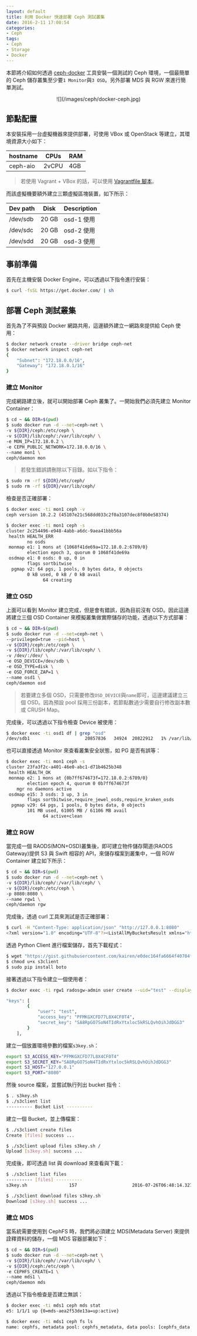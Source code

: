 ```yaml
---
layout: default
title: 利用 Docker 快速部署 Ceph 測試叢集
date: 2016-2-11 17:08:54
categories:
- Ceph
tags:
- Ceph
- Storage
- Docker
---
```

本節將介紹如何透過 [ceph-docker](https://github.com/ceph/ceph-docker) 工具安裝一個測試的 Ceph 環境，一個最簡單的 Ceph 儲存叢集至少要`1 Monitor`與`3 OSD`。另外部署 MDS 與 RGW 來進行簡單測試。

<center>![](/images/ceph/docker-ceph.jpg)</center>

<!--more-->

## 節點配置
本安裝採用一台虛擬機器來提供部署，可使用 VBox 或 OpenStack 等建立，其環境資源大小如下：

| hostname  | CPUs  |  RAM  |
|-----------|-------|-------|
| ceph-aio  | 2vCPU |  4GB  |

> 若使用 Vagrant + VBox 的話，可以使用 [Vagrantfile 腳本](https://gist.githubusercontent.com/kairen/c55a436718ddc22817ef820001aecb0f/raw/4be0a6cfa5087a4834494779b0809d76d701f67b/Vagrantfile)。

而該虛擬機要額外建立三顆虛擬區塊裝置，如下所示：

| Dev path  | Disk  | Description|
|-----------|-------|------------|
| /dev/sdb  | 20 GB | osd-1 使用  |
| /dev/sdc  | 20 GB | osd-2 使用  |
| /dev/sdd  | 20 GB | osd-3 使用  |

## 事前準備
首先在主機安裝 Docker Engine，可以透過以下指令進行安裝：
```sh
$ curl -fsSL https://get.docker.com/ | sh
```

## 部署 Ceph 測試叢集
首先為了不與預設 Docker 網路共用，這邊額外建立一網路來提供給 Ceph 使用：
```sh
$ docker network create --driver bridge ceph-net
$ docker network inspect ceph-net
{
    "Subnet": "172.18.0.0/16",
    "Gateway": "172.18.0.1/16"
}
```

### 建立 Monitor
完成網路建立後，就可以開始部署 Ceph 叢集了。一開始我們必須先建立 Monitor Container：
```sh
$ cd ~ && DIR=$(pwd)
$ sudo docker run -d --net=ceph-net \
-v ${DIR}/ceph:/etc/ceph \
-v ${DIR}/lib/ceph/:/var/lib/ceph/ \
-e MON_IP=172.18.0.2 \
-e CEPH_PUBLIC_NETWORK=172.18.0.0/16 \
--name mon1 \
ceph/daemon mon
```
> 若發生錯誤請刪除以下目錄。如以下指令：
```sh
$ sudo rm -rf ${DIR}/etc/ceph/
$ sudo rm -rf ${DIR}/var/lib/ceph/
```

檢查是否正確部署：
```sh
$ docker exec -ti mon1 ceph -v
ceph version 10.2.2 (45107e21c568dd033c2f0a3107dec8f0b0e58374)

$ docker exec -ti mon1 ceph -s
cluster 2c254496-e948-4abb-a6dc-9aea41bbb56a
 health HEALTH_ERR
        no osds
 monmap e1: 1 mons at {1068f41de69a=172.18.0.2:6789/0}
        election epoch 3, quorum 0 1068f41de69a
 osdmap e1: 0 osds: 0 up, 0 in
        flags sortbitwise
  pgmap v2: 64 pgs, 1 pools, 0 bytes data, 0 objects
        0 kB used, 0 kB / 0 kB avail
              64 creating
```

### 建立 OSD
上面可以看到 Monitor 建立完成，但是會有錯誤，因為目前沒有 OSD。因此這邊將建立三個 OSD Container 來模擬叢集做實際儲存的功能，透過以下方式部署：
```sh
$ cd ~ && DIR=$(pwd)
$ sudo docker run -d --net=ceph-net \
--privileged=true --pid=host \
-v ${DIR}/ceph:/etc/ceph \
-v ${DIR}/lib/ceph/:/var/lib/ceph/ \
-v /dev/:/dev/ \
-e OSD_DEVICE=/dev/sdb \
-e OSD_TYPE=disk \
-e OSD_FORCE_ZAP=1 \
--name osd1 \
ceph/daemon osd
```
> 若要建立多個 OSD，只需要修改`OSD_DEVICE`與`name`即可，這邊建議建立三個 OSD。因為預設 pool 採用三份副本，若節點數過少需要自行修改副本數或 CRUSH Map。

完成後，可以透過以下指令檢查 Device 被使用：
```sh
$ docker exec -ti osd1 df | grep "osd"
/dev/sdb1                     20857836   34924  20822912   1% /var/lib/ceph/osd/ceph-0
```

也可以直接透過 Monitor 來查看叢集安全狀態，如 PG 是否有誤等：
```sh
$ docker exec -ti mon1 ceph -s
cluster 23fa3f2c-a401-46e0-abc1-d71b4625b348
 health HEALTH_OK
 monmap e2: 1 mons at {0b7ff674673f=172.18.0.2:6789/0}
        election epoch 4, quorum 0 0b7ff674673f
    mgr no daemons active
 osdmap e15: 3 osds: 3 up, 3 in
        flags sortbitwise,require_jewel_osds,require_kraken_osds
  pgmap v29: 64 pgs, 1 pools, 0 bytes data, 0 objects
        101 MB used, 61005 MB / 61106 MB avail
              64 active+clean
```

### 建立 RGW
當完成一個 RAODS(MON+OSD)叢集後，即可建立物件儲存閘道(RAODS Gateway)提供 S3 與 Swift 相容的 API，來儲存檔案到叢集中，一個 RGW Container 建立如下所示：
```sh
$ cd ~ && DIR=$(pwd)
$ sudo docker run -d --net=ceph-net \
-v ${DIR}/lib/ceph/:/var/lib/ceph/ \
-v ${DIR}/ceph:/etc/ceph \
-p 8080:8080 \
--name rgw1 \
ceph/daemon rgw
```

完成後，透過 curl 工具來測試是否正確部署：
```sh
$ curl -H "Content-Type: application/json" "http://127.0.0.1:8080"
<?xml version="1.0" encoding="UTF-8"?><ListAllMyBucketsResult xmlns="http://s3.amazonaws.com/doc/2006-03-01/"><Owner><ID>anonymous</ID><DisplayName></DisplayName></Owner><Buckets></Buckets></ListAllMyBucketsResult>
```

透過 Python Client 進行檔案儲存，首先下載程式：
```sh
$ wget "https://gist.githubusercontent.com/kairen/e0dec164fa6664f40784f303076233a5/raw/33add5a18cb7d6f18531d8d481562d017557747c/s3client"
$ chmod u+x s3client
$ sudo pip install boto
```

接著透過以下指令建立一個使用者：
```sh
$ docker exec -ti rgw1 radosgw-admin user create --uid="test" --display-name="I'm Test account" --email="test@example.com"

"keys": [
        {
            "user": "test",
            "access_key": "PFMKGXCFD77L8X4CF0T4",
            "secret_key": "SA8RpGO7SoN4TIdRxYtxloc5kRSLQvhOihJdDGG3"
        }
    ],
```

建立一個放置環境參數的檔案`s3key.sh`：
```sh
export S3_ACCESS_KEY="PFMKGXCFD77L8X4CF0T4"
export S3_SECRET_KEY="SA8RpGO7SoN4TIdRxYtxloc5kRSLQvhOihJdDGG3"
export S3_HOST="127.0.0.1"
export S3_PORT="8080"
```

然後 source 檔案，並嘗試執行列出 bucket 指令：
```sh
$ . s3key.sh
$ ./s3client list
---------- Bucket List ----------
```

建立一個 Bucket，並上傳檔案：
```sh
$ ./s3client create files
Create [files] success ...

$ ./s3client upload files s3key.sh /
Upload [s3key.sh] success ...
```

完成後，即可透過 list 與 download 來查看與下載：
```sh
$ ./s3client list files
---------- [files] ----------
s3key.sh            	157                 	2016-07-26T06:48:14.327Z

$ ./s3client download files s3key.sh
Download [s3key.sh] success ...
```

### 建立 MDS
當系統需要使用到 CephFS 時，我們將必須建立 MDS(Metadata Server) 來提供詮釋資料的儲存，一個 MDS 容器部署如下：
```sh
$ cd ~ && DIR=$(pwd)
$ sudo docker run -d --net=ceph-net \
-v ${DIR}/lib/ceph/:/var/lib/ceph/ \
-v ${DIR}/ceph:/etc/ceph \
-e CEPHFS_CREATE=1 \
--name mds1 \
ceph/daemon mds
```

透過以下指令檢查是否建立無誤：
```sh
$ docker exec -ti mds1 ceph mds stat
e5: 1/1/1 up {0=mds-aea2f53de13a=up:active}

$ docker exec -ti mds1 ceph fs ls
name: cephfs, metadata pool: cephfs_metadata, data pools: [cephfs_data ]
```
